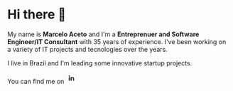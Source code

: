 # Hi there 👋

<!--
**maceto2016/maceto2016** is a ✨ _special_ ✨ repository because its `README.md` (this file) appears on your GitHub profile.

Here are some ideas to get you started:

- 🔭 I’m currently working on ...
- 🌱 I’m currently learning ...
- 👯 I’m looking to collaborate on ...
- 🤔 I’m looking for help with ...
- 💬 Ask me about ...
- 📫 How to reach me: ...
- 😄 Pronouns: ...
- ⚡ Fun fact: ...
-->

My name is **Marcelo Aceto** and I'm a **Entreprenuer and Software Engineer/IT Consultant** with 35 years of experience. I've been working on a variety of IT projects and tecnologies over the years.

I live in Brazil and I'm leading some innovative startup projects.

You can find me on [![LinkedIn](./assets/linkedin-24.png)][1]

<!-- Links to my personal social media accounts -->

[1]: https://www.linkedin.com/macetofit
[2]: https://www.instagram.com/macetofit
